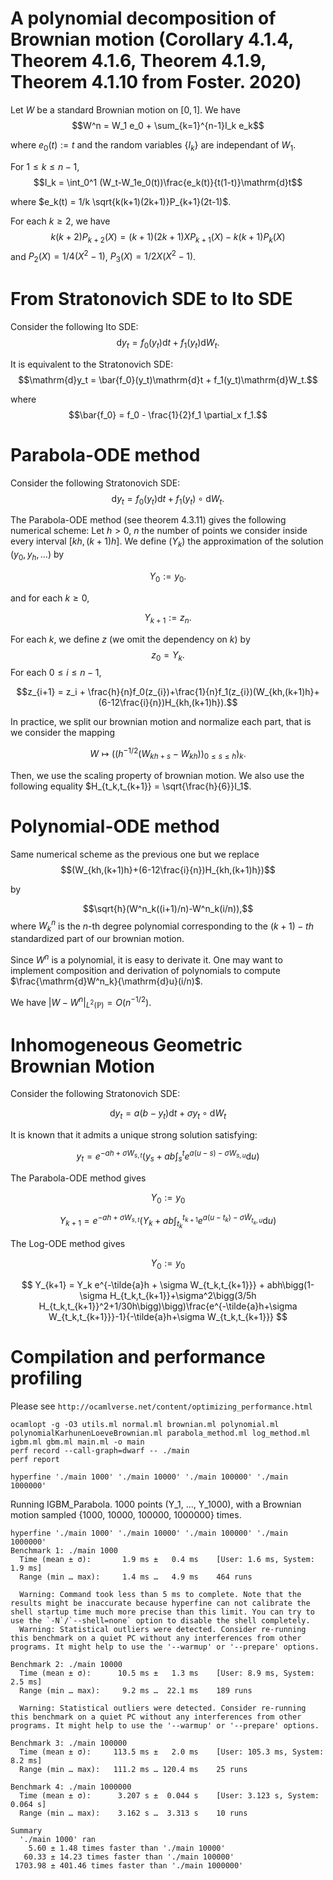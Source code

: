 # A polynomial decomposition of Brownian motion (Corollary 4.1.4, Theorem 4.1.6, Theorem 4.1.9, Theorem 4.1.10 from Foster. 2020)
Let $W$ be a standard Brownian motion on $[0, 1]$. We have
$$W^n = W_1 e_0 + \sum_{k=1}^{n-1}I_k e_k$$

where $e_0(t) := t$ and the random variables $\{I_k\}$ are independant of $W_1$.

For $1\leq k\leq n-1$, 
$$I_k = \int_0^1 (W_t-W_1e_0(t))\frac{e_k(t)}{t(1-t)}\mathrm{d}t$$

where $e_k(t) = 1/k \sqrt{k(k+1)(2k+1)}P_{k+1}(2t-1)$.

For each $k\geq 2$, we have
$$k(k+2)P_{k+2}(X) = (k+1)(2k+1)XP_{k+1}(X)-k(k+1)P_k(X)$$
and $P_2(X) = 1/4(X^2-1)$, $P_3(X)=1/2X(X^2-1)$.

# From Stratonovich SDE to Ito SDE
Consider the following Ito SDE:
$$\mathrm{d}y_t = f_0(y_t)\mathrm{d}t + f_1(y_t)\mathrm{d}W_t.$$

It is equivalent to the Stratonovich SDE:
$$\mathrm{d}y_t = \bar{f_0}(y_t)\mathrm{d}t + f_1(y_t)\mathrm{d}W_t.$$

where 
$$\bar{f_0} = f_0 - \frac{1}{2}f_1 \partial_x f_1.$$

# Parabola-ODE method
Consider the following Stratonovich SDE:
$$\mathrm{d}y_t = f_0(y_t)\mathrm{d}t + f_1(y_t)\circ \mathrm{d}W_t.$$

The Parabola-ODE method (see theorem 4.3.11) gives the following numerical scheme:
Let $h>0$, $n$ the number of points we consider inside every interval $[kh,(k+1)h]$.
We define $(Y_k)$ the approximation of the solution $(y_0, y_h, \ldots)$ by

$$Y_0 := y_0.
$$

and for each $k\geq 0$,

$$Y_{k+1} := z_n.
$$

For each $k$, we define $z$ (we omit the dependency on $k$) by
$$z_0 = Y_k.$$
For each $0\leq i \leq n-1$,

$$z_{i+1} = z_i + \frac{h}{n}f_0(z_{i})+\frac{1}{n}f_1(z_{i})(W_{kh,(k+1)h}+(6-12\frac{i}{n})H_{kh,(k+1)h}).$$

In practice, we split our brownian motion and normalize each part, that is we consider the mapping

$$W \mapsto ((h^{-1/2}(W_{kh+s}-W_{kh}))_{0\leq s\leq h})_{k}.$$

Then, we use the scaling property of brownian motion. We also use the following equality $H_{t_k,t_{k+1}} = \sqrt{\frac{h}{6}}I_1$.

# Polynomial-ODE method
Same numerical scheme as the previous one but we replace 
$$(W_{kh,(k+1)h}+(6-12\frac{i}{n})H_{kh,(k+1)h})$$ 

by

$$\sqrt{h}(W^n_k((i+1)/n)-W^n_k(i/n)),$$
where $W^n_k$ is the $n$-th degree polynomial corresponding to the $(k+1)-th$ standardized part of our brownian motion.

Since $W^n$ is a polynomial, it is easy to derivate it. One may want to implement composition and derivation of polynomials to compute $\frac{\mathrm{d}W^n_k}{\mathrm{d}u}(i/n)$. 

We have $|W-W^n|_{L^2(\mathbb{P})} = O(n^{-1/2})$.

# Inhomogeneous Geometric Brownian Motion
Consider the following Stratonovich SDE:

$$\mathrm{d}y_t = a(b-y_t)\mathrm{d}t + \sigma y_t\circ\mathrm{d}W_t$$

It is known that it admits a unique strong solution satisfying:

$$y_t = e^{-ah+\sigma W_{s,t}}\bigg(y_s+ab\int_s^t e^{a(u-s)-\sigma W_{s,u}}\mathrm{d}u\bigg)$$

The Parabola-ODE method gives

$$
Y_0 := y_0$$

$$
Y_{k+1} = e^{-ah+\sigma W_{s,t}}(Y_k+ab\int_{t_k}^{t_{k+1}} e^{a(u-t_k)-\sigma \tilde{W}_{t_k,u}}\mathrm{d}u)
$$

The Log-ODE method gives

$$
Y_0 := y_0$$

$$
Y_{k+1} = Y_k e^{-\tilde{a}h + \sigma W_{t_k,t_{k+1}}} + abh\bigg(1-\sigma H_{t_k,t_{k+1}}+\sigma^2\bigg(3/5h H_{t_k,t_{k+1}}^2+1/30h\bigg)\bigg)\frac{e^{-\tilde{a}h+\sigma W_{t_k,t_{k+1}}}-1}{-\tilde{a}h+\sigma W_{t_k,t_{k+1}}}
$$

# Compilation and performance profiling
Please see `http://ocamlverse.net/content/optimizing_performance.html`
```
ocamlopt -g -O3 utils.ml normal.ml brownian.ml polynomial.ml polynomialKarhunenLoeveBrownian.ml parabola_method.ml log_method.ml igbm.ml gbm.ml main.ml -o main
perf record --call-graph=dwarf -- ./main
perf report

hyperfine './main 1000' './main 10000' './main 100000' './main 1000000'
```
Running IGBM_Parabola.
1000 points (Y_1, ..., Y_1000), with a Brownian motion sampled {1000, 10000, 100000, 1000000} times.

```
hyperfine './main 1000' './main 10000' './main 100000' './main 1000000'
Benchmark 1: ./main 1000
  Time (mean ± σ):       1.9 ms ±   0.4 ms    [User: 1.6 ms, System: 1.9 ms]
  Range (min … max):     1.4 ms …   4.9 ms    464 runs
 
  Warning: Command took less than 5 ms to complete. Note that the results might be inaccurate because hyperfine can not calibrate the shell startup time much more precise than this limit. You can try to use the `-N`/`--shell=none` option to disable the shell completely.
  Warning: Statistical outliers were detected. Consider re-running this benchmark on a quiet PC without any interferences from other programs. It might help to use the '--warmup' or '--prepare' options.
 
Benchmark 2: ./main 10000
  Time (mean ± σ):      10.5 ms ±   1.3 ms    [User: 8.9 ms, System: 2.5 ms]
  Range (min … max):     9.2 ms …  22.1 ms    189 runs
 
  Warning: Statistical outliers were detected. Consider re-running this benchmark on a quiet PC without any interferences from other programs. It might help to use the '--warmup' or '--prepare' options.
 
Benchmark 3: ./main 100000
  Time (mean ± σ):     113.5 ms ±   2.0 ms    [User: 105.3 ms, System: 8.2 ms]
  Range (min … max):   111.2 ms … 120.4 ms    25 runs
 
Benchmark 4: ./main 1000000
  Time (mean ± σ):      3.207 s ±  0.044 s    [User: 3.123 s, System: 0.064 s]
  Range (min … max):    3.162 s …  3.313 s    10 runs
 
Summary
  './main 1000' ran
    5.60 ± 1.48 times faster than './main 10000'
   60.33 ± 14.23 times faster than './main 100000'
 1703.98 ± 401.46 times faster than './main 1000000'
```